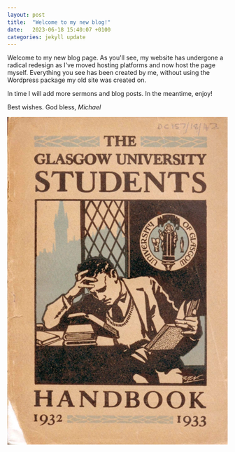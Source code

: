 ```yaml
---
layout: post
title:  "Welcome to my new blog!"
date:   2023-06-18 15:40:07 +0100
categories: jekyll update
---
```


Welcome to my new blog page. As you'll see, my website has undergone a radical redesign as I've moved hosting platforms and now host the page myself. Everything you see has been created by me, without using the Wordpress package my old site was created on.

In time I will add more sermons and blog posts. In the meantime, enjoy!

Best wishes. God bless,
*Michael*

![UoF student handbook](/media/handbook.webp)
